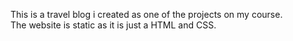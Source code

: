 This is a travel blog i created as one of the projects on my course.
<br>
The website is static as it is just a HTML and CSS.
